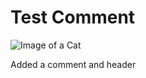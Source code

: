 # Test Comment







![Image of a Cat](https://octodex.github.com/images/yaktocat.png)













Added a comment and header
